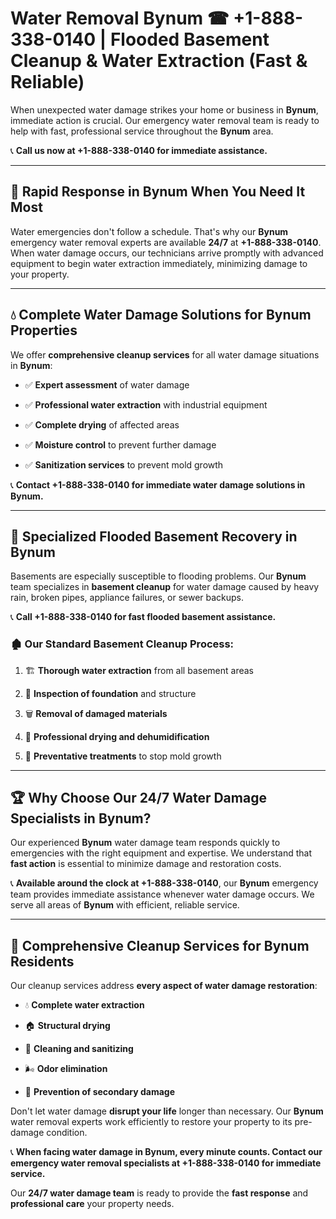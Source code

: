 # Water Removal Bynum ☎ +1-888-338-0140 | Flooded Basement Cleanup & Water Extraction (Fast & Reliable)

When unexpected water damage strikes your home or business in **Bynum**, immediate action is crucial. Our emergency water removal team is ready to help with fast, professional service throughout the **Bynum** area. 

📞 **Call us now at +1-888-338-0140 for immediate assistance.**
---
## 🚀 Rapid Response in Bynum When You Need It Most
Water emergencies don't follow a schedule. That's why our **Bynum** emergency water removal experts are available **24/7** at **+1-888-338-0140**. When water damage occurs, our technicians arrive promptly with advanced equipment to begin water extraction immediately, minimizing damage to your property.
---
## 💧 Complete Water Damage Solutions for Bynum Properties
We offer **comprehensive cleanup services** for all water damage situations in **Bynum**:
- ✅ **Expert assessment** of water damage  
- ✅ **Professional water extraction** with industrial equipment  
- ✅ **Complete drying** of affected areas  
- ✅ **Moisture control** to prevent further damage  
- ✅ **Sanitization services** to prevent mold growth  
📞 **Contact +1-888-338-0140 for immediate water damage solutions in Bynum.**
---
## 🌊 Specialized Flooded Basement Recovery in Bynum
Basements are especially susceptible to flooding problems. Our **Bynum** team specializes in **basement cleanup** for water damage caused by heavy rain, broken pipes, appliance failures, or sewer backups. 
📞 **Call +1-888-338-0140 for fast flooded basement assistance.**
### 🏚️ Our Standard Basement Cleanup Process:
1. 🏗️ **Thorough water extraction** from all basement areas  
2. 🔎 **Inspection of foundation** and structure  
3. 🗑️ **Removal of damaged materials**  
4. 💨 **Professional drying and dehumidification**  
5. 🚫 **Preventative treatments** to stop mold growth  
---
## 🏆 Why Choose Our 24/7 Water Damage Specialists in Bynum?
Our experienced **Bynum** water damage team responds quickly to emergencies with the right equipment and expertise. We understand that **fast action** is essential to minimize damage and restoration costs.
📞 **Available around the clock at +1-888-338-0140**, our **Bynum** emergency team provides immediate assistance whenever water damage occurs. We serve all areas of **Bynum** with efficient, reliable service.
---
## 🧹 Comprehensive Cleanup Services for Bynum Residents
Our cleanup services address **every aspect of water damage restoration**:
- 💧 **Complete water extraction**  
- 🏠 **Structural drying**  
- 🧼 **Cleaning and sanitizing**  
- 🌬️ **Odor elimination**  
- 🚫 **Prevention of secondary damage**  
Don't let water damage **disrupt your life** longer than necessary. Our **Bynum** water removal experts work efficiently to restore your property to its pre-damage condition.
📞 **When facing water damage in Bynum, every minute counts. Contact our emergency water removal specialists at +1-888-338-0140 for immediate service.**
Our **24/7 water damage team** is ready to provide the **fast response** and **professional care** your property needs.
